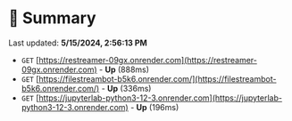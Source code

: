 # 📖 Summary
Last updated: **5/15/2024, 2:56:13 PM**

- `GET` [https://restreamer-09gx.onrender.com](https://restreamer-09gx.onrender.com) - **Up** (888ms)
- `GET` [https://filestreambot-b5k6.onrender.com/](https://filestreambot-b5k6.onrender.com/) - **Up** (336ms)
- `GET` [https://jupyterlab-python3-12-3.onrender.com](https://jupyterlab-python3-12-3.onrender.com) - **Up** (196ms)
